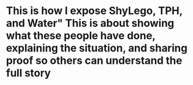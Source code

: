 # This is how I expose ShyLego, TPH, and Water" This is about showing what these people have done, explaining the situation, and sharing proof so others can understand the full story
